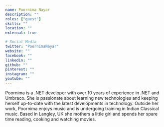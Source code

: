```yaml
---
name: Poornima Nayar
description: ""
roles: ["guest"]
skills: ""
location: ""
external: true

# Social Media
twitter: "PoornimaNayar"
website: ""
facebook: ""
linkedin: ""
github: ""
pinterest: ""
instagram: ""
youtube: ""
---
```

<!-- markdownlint-disable MD041-->
Poornima is a .NET developer with over 10 years of experience in .NET and Umbraco. She is passionate about learning new technologies and keeping herself up-to-date with the latest developments in technology. Outside her work, Poornima enjoys music and is undergoing training in Indian Classical music. Based in Langley, UK she mothers a little girl and spends her spare time reading, cooking and watching movies.
<!--more-->
